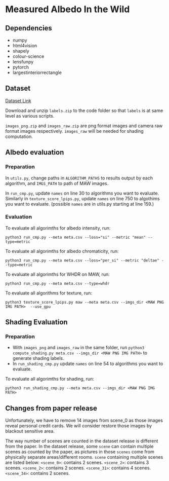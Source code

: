 # Measured Albedo In the Wild

## Dependencies
* numpy
* html4vision
* shapely
* colour-science
* lensfunpy
* pytorch
* largestinteriorrectangle

## Dataset

[Dataset Link](https://umd.box.com/s/rzuzf12ooqnaxyojjgam09zctgp8fr2c)

Download and unzip `labels.zip` to the code folder so that `labels` is at same level as various scripts. 

`images_png.zip` and `images_raw.zip` are png format images and camera raw format images respectively. `images_raw` will be needed for shading computation. 

## Albedo evaluation

### Preparation

In `utils.py`, change paths in `ALGORITHM_PATHS` to results output by each algorithm, and `IMGS_PATH` to path of MAW images. 

In `run_cmp.py`, update `names` on line 30 to algorithms you want to evaluate. Similarly in `texture_score_lpips.py`, update `names` on line 750 to algothims you want to evaluate. (possible `names` are in utils.py starting at line 159.)

### Evaluation

To evaluate all algorimths for albedo intensity, run:
```
python3 run_cmp.py --meta meta.csv --loss="si" --metric "mean" --type=metric
```

To evaluate all algorimths for albedo chromaticity, run:
```
python3 run_cmp.py --meta meta.csv --loss="per_si" --metric "deltae" --type=metric
```

To evaluate all algorimths for WHDR on MAW, run:
```
python3 run_cmp.py --meta meta.csv --type=whdr
```

To evaluate all algorithms for texture, run:

```
python3 texture_score_lpips.py maw --meta meta.csv --imgs_dir <MAW PNG IMG PATH>  --use_gpu

```

## Shading Evaluation

### Preparation

* With `images_png` and `images_raw` in the same folder, run `python3 compute_shading.py meta.csv --imgs_dir <MAW PNG IMG PATH>` to generate shading labels.
* In `run_shading_cmp.py` update `names` on line 54 to algorithms you want to evaluate.

To evaluate all algorimths for shading, run:

```
python3 run_shading_cmp.py --meta meta.csv --imgs_dir <MAW PNG IMG PATH>
```


## Changes from paper release

Unfortunately, we have to remove 14 images from scene_0 as those images reveal personal credit cards. We will consider restore those images by blackout sensitive area.

The way number of scenes are counted in the dataset release is different from the paper. In the dataset release, some `scene` can contain multiple scenes as counted by the paper, as pictures in those `scenes` come from physically separate areas/different rooms. `scene` containing multiple scenes are listed below:
`<scene_0>`: contains 2 scenes.
`<scene_2>`: contains 3 scenes.
`<scene_2>`: contains 2 scenes.
`<scene_31>`: contains 4 scenes.
`<scene_34>`: contains 2 scenes.

